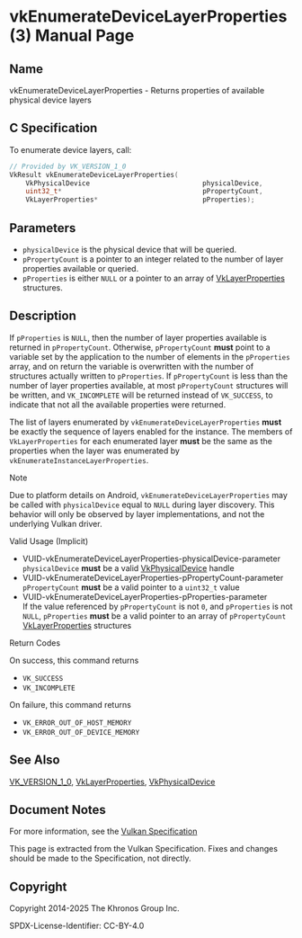 # vkEnumerateDeviceLayerProperties(3) Manual Page

## Name

vkEnumerateDeviceLayerProperties - Returns properties of available physical device layers



## [](#_c_specification)C Specification

To enumerate device layers, call:

```c++
// Provided by VK_VERSION_1_0
VkResult vkEnumerateDeviceLayerProperties(
    VkPhysicalDevice                            physicalDevice,
    uint32_t*                                   pPropertyCount,
    VkLayerProperties*                          pProperties);
```

## [](#_parameters)Parameters

- `physicalDevice` is the physical device that will be queried.
- `pPropertyCount` is a pointer to an integer related to the number of layer properties available or queried.
- `pProperties` is either `NULL` or a pointer to an array of [VkLayerProperties](https://registry.khronos.org/vulkan/specs/latest/man/html/VkLayerProperties.html) structures.

## [](#_description)Description

If `pProperties` is `NULL`, then the number of layer properties available is returned in `pPropertyCount`. Otherwise, `pPropertyCount` **must** point to a variable set by the application to the number of elements in the `pProperties` array, and on return the variable is overwritten with the number of structures actually written to `pProperties`. If `pPropertyCount` is less than the number of layer properties available, at most `pPropertyCount` structures will be written, and `VK_INCOMPLETE` will be returned instead of `VK_SUCCESS`, to indicate that not all the available properties were returned.

The list of layers enumerated by `vkEnumerateDeviceLayerProperties` **must** be exactly the sequence of layers enabled for the instance. The members of `VkLayerProperties` for each enumerated layer **must** be the same as the properties when the layer was enumerated by `vkEnumerateInstanceLayerProperties`.

Note

Due to platform details on Android, `vkEnumerateDeviceLayerProperties` may be called with `physicalDevice` equal to `NULL` during layer discovery. This behavior will only be observed by layer implementations, and not the underlying Vulkan driver.

Valid Usage (Implicit)

- [](#VUID-vkEnumerateDeviceLayerProperties-physicalDevice-parameter)VUID-vkEnumerateDeviceLayerProperties-physicalDevice-parameter  
  `physicalDevice` **must** be a valid [VkPhysicalDevice](https://registry.khronos.org/vulkan/specs/latest/man/html/VkPhysicalDevice.html) handle
- [](#VUID-vkEnumerateDeviceLayerProperties-pPropertyCount-parameter)VUID-vkEnumerateDeviceLayerProperties-pPropertyCount-parameter  
  `pPropertyCount` **must** be a valid pointer to a `uint32_t` value
- [](#VUID-vkEnumerateDeviceLayerProperties-pProperties-parameter)VUID-vkEnumerateDeviceLayerProperties-pProperties-parameter  
  If the value referenced by `pPropertyCount` is not `0`, and `pProperties` is not `NULL`, `pProperties` **must** be a valid pointer to an array of `pPropertyCount` [VkLayerProperties](https://registry.khronos.org/vulkan/specs/latest/man/html/VkLayerProperties.html) structures

Return Codes

On success, this command returns

- `VK_SUCCESS`
- `VK_INCOMPLETE`

On failure, this command returns

- `VK_ERROR_OUT_OF_HOST_MEMORY`
- `VK_ERROR_OUT_OF_DEVICE_MEMORY`

## [](#_see_also)See Also

[VK\_VERSION\_1\_0](https://registry.khronos.org/vulkan/specs/latest/man/html/VK_VERSION_1_0.html), [VkLayerProperties](https://registry.khronos.org/vulkan/specs/latest/man/html/VkLayerProperties.html), [VkPhysicalDevice](https://registry.khronos.org/vulkan/specs/latest/man/html/VkPhysicalDevice.html)

## [](#_document_notes)Document Notes

For more information, see the [Vulkan Specification](https://registry.khronos.org/vulkan/specs/latest/html/vkspec.html#vkEnumerateDeviceLayerProperties)

This page is extracted from the Vulkan Specification. Fixes and changes should be made to the Specification, not directly.

## [](#_copyright)Copyright

Copyright 2014-2025 The Khronos Group Inc.

SPDX-License-Identifier: CC-BY-4.0